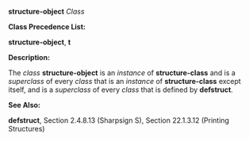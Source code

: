 **structure-object** *Class* 



**Class Precedence List:** 



**structure-object**, **t** 



**Description:** 



The *class* **structure-object** is an *instance* of **structure-class** and is a *superclass* of every *class* that is an *instance* of **structure-class** except itself, and is a *superclass* of every *class* that is defined by **defstruct**. 



**See Also:** 



**defstruct**, Section 2.4.8.13 (Sharpsign S), Section 22.1.3.12 (Printing Structures) 



